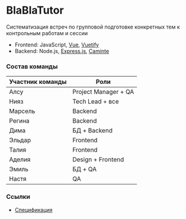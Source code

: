 # BlaBlaTutor

Систематизация встреч по групповой подготовке конкретных тем к контрольным работам и сессии

  - Frontend: JavaScript, [Vue](https://vuejs.org), [Vuetify](https://vuetifyjs.com)
  - Backend: Node.js, [Express.js](https://expressjs.com/ru), [Caminte](http://www.camintejs.com)

### Состав команды

| Участник команды  	| Роли                 	|
|-------------------	|----------------------	|
| Алсу              	| Project Manager + QA 	|
| Нияз              	| Tech Lead + все      	|
| Марсель           	| Backend              	|
| Регина            	| Backend              	|
| Дима              	| БД + Backend         	|
| Эльдар            	| Frontend             	|
| Талия             	| Frontend             	|
| Аделия            	| Design + Frontend    	|
| Эмиль             	| БД + QA              	|
| Настя             	| QA                   	|


### Ссылки

  - [Спецификация](https://docs.google.com/document/d/1Q6FlG6cBMR1vPckqB5cGAN6Q7p3k7JhCfcMQFYZD5DM/edit?usp=sharing)


